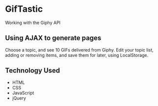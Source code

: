 # GifTastic
Working with the Giphy API

## Using AJAX to generate pages
Choose a topic, and see 10 GIFs delivered from Giphy. Edit your topic list, adding or removing items, and save them for later, using LocalStorage.

## Technology Used
- HTML
- CSS
- JavaScript
- jQuery
